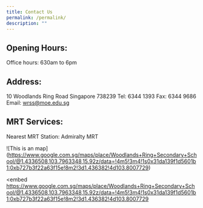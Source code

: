 ```yaml
---
title: Contact Us
permalink: /permalink/
description: ""
---
```

Opening Hours:
--------------
Office hours: 630am to 6pm

Address:
--------
10 Woodlands Ring Road 
Singapore 738239 
Tel: 6344 1393 Fax: 6344 9686  
Email: wrss@moe.edu.sg

MRT Services:
-------------
Nearest MRT Station: Admiralty MRT

!\[This is an map\](https://www.google.com.sg/maps/place/Woodlands+Ring+Secondary+School/@1.4336508,103.7963348,15.92z/data=!4m5!3m4!1s0x31da139f1d5601b1:0xb727b3f22a63f15e!8m2!3d1.436382!4d103.8007729)

<embed 
https://www.google.com.sg/maps/place/Woodlands+Ring+Secondary+School/@1.4336508,103.7963348,15.92z/data=!4m5!3m4!1s0x31da139f1d5601b1:0xb727b3f22a63f15e!8m2!3d1.436382!4d103.8007729